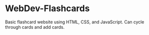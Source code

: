 # WebDev-Flashcards
Basic flashcard website using HTML, CSS, and JavaScript. Can cycle through cards and add cards.

